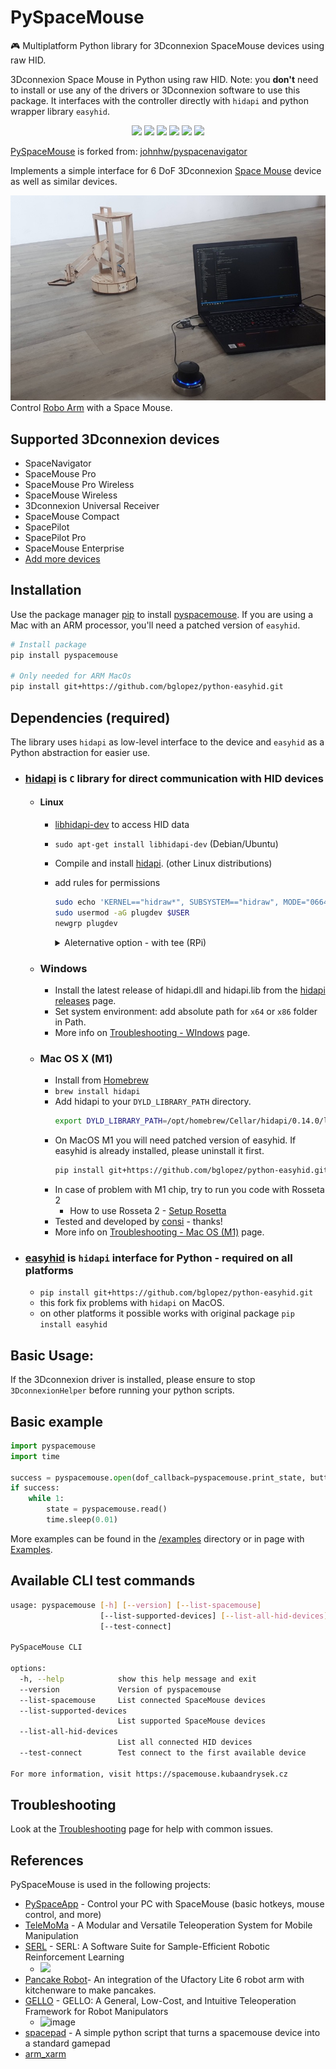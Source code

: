 # PySpaceMouse

🎮 Multiplatform Python library for 3Dconnexion SpaceMouse devices using raw HID.

3Dconnexion Space Mouse in Python using raw HID.
Note: you **don't** need to install or use any of the drivers or 3Dconnexion software to use this package.
It interfaces with the controller directly with `hidapi` and python wrapper library `easyhid`.

<p align="center">
<a href="https://hits.seeyoufarm.com"><img src="https://hits.seeyoufarm.com/api/count/incr/badge.svg?url=https%3A%2F%2Fgithub.com%2FJakubAndrysek%2Fpyspacemouse&count_bg=%2379C83D&title_bg=%23555555&icon=&icon_color=%23E7E7E7&title=hits&edge_flat=true"/></a>
<img src="https://img.shields.io/github/license/JakubAndrysek/pyspacemouse?style=flat-square">
<img src="https://img.shields.io/github/stars/JakubAndrysek/pyspacemouse?style=flat-square">
<img src="https://img.shields.io/github/forks/JakubAndrysek/pyspacemouse?style=flat-square">
<img src="https://img.shields.io/github/issues/JakubAndrysek/pyspacemouse?style=flat-square">
<a href="https://www.pepy.tech/projects/pyspacemouse" target="_blank"><img src="https://static.pepy.tech/badge/pyspacemouse"></a>
</p>

[PySpaceMouse](https://github.com/JakubAndrysek/pyspacemouse) is forked from: [johnhw/pyspacenavigator](https://github.com/johnhw/pyspacenavigator)

Implements a simple interface for 6 DoF 3Dconnexion [Space Mouse](https://3dconnexion.com/uk/spacemouse/) device as
well as similar devices.

![](https://github.com/JakubAndrysek/pyspacemouse/raw/master/media/spacemouse-robot.jpg)
Control [Robo Arm](https://roboruka.robotickytabor.cz/) with a Space Mouse.

## Supported 3Dconnexion devices

* SpaceNavigator
* SpaceMouse Pro
* SpaceMouse Pro Wireless
* SpaceMouse Wireless
* 3Dconnexion Universal Receiver
* SpaceMouse Compact
* SpacePilot
* SpacePilot Pro
* SpaceMouse Enterprise
* [Add more devices](https://github.com/johnhw/pyspacenavigator/issues/1)

## Installation

Use the package manager [pip](https://pip.pypa.io/en/stable/) to install [pyspacemouse](https://pypi.org/project/pyspacemouse/). If you are using a Mac with an ARM processor, you'll need a patched version of `easyhid`.

```bash
# Install package
pip install pyspacemouse

# Only needed for ARM MacOs
pip install git+https://github.com/bglopez/python-easyhid.git
```

## Dependencies (required)

The library uses `hidapi` as low-level interface to the device and `easyhid` as a Python abstraction for easier use.

- ### [hidapi](https://github.com/libusb/hidapi) is `C` library for direct communication with HID devices
    - #### Linux
        - [libhidapi-dev]() to access HID data
        - `sudo apt-get install libhidapi-dev` (Debian/Ubuntu)
        - Compile and install [hidapi](https://github.com/libusb/hidapi/#build-from-source).  (other Linux
          distributions)

        - add rules for permissions
            ```bash
            sudo echo 'KERNEL=="hidraw*", SUBSYSTEM=="hidraw", MODE="0664", GROUP="plugdev"' > /etc/udev/rules.d/99-hidraw-permissions.rules
            sudo usermod -aG plugdev $USER
            newgrp plugdev
            ```
            <details>
            <summary>Aleternative option - with tee (RPi)</summary>
            <pre>
            echo 'KERNEL=="hidraw*", SUBSYSTEM=="hidraw", MODE="0664", GROUP="plugdev"' | sudo tee /etc/udev/rules.d/99-hidraw-permissions.rules
            sudo usermod -aG plugdev $USER
            newgrp plugdev
            </pre>
            </details>

    - ### Windows
        - Install the latest release of hidapi.dll and hidapi.lib from
          the [hidapi releases](https://github.com/libusb/hidapi/releases) page.
        - Set system environment: add absolute path for `x64` or `x86` folder in Path.
        - More info on [Troubleshooting - WIndows](./troubleshooting.md#windows) page.

    - ### Mac OS X (M1)
        - Install from [Homebrew](https://formulae.brew.sh/formula/hidapi)
        - `brew install hidapi`
        - Add hidapi to your `DYLD_LIBRARY_PATH` directory.
            ```bash
            export DYLD_LIBRARY_PATH=/opt/homebrew/Cellar/hidapi/0.14.0/lib:$DYLD_LIBRARY_PATH
            ```
        - On MacOS M1 you will need patched version of easyhid. If easyhid is already installed, please uninstall it first.
            ```bash
            pip install git+https://github.com/bglopez/python-easyhid.git
            ```
        - In case of problem with M1 chip, try to run you code with Rosseta 2
            - How to use Rosseta 2 - [Setup Rosetta](https://apple.stackexchange.com/questions/428768/on-apple-m1-with-rosetta-how-to-open-entire-terminal-iterm-in-x86-64-architec)
        - Tested and developed by [consi](https://github.com/JakubAndrysek/PySpaceMouse/issues/10#issuecomment-1768362007) - thanks!
        - More info on [Troubleshooting - Mac OS (M1)](./troubleshooting.md#mac-os-m1) page.

- ### [easyhid](https://github.com/bglopez/python-easyhid) is `hidapi` interface for Python - required on all platforms
    - `pip install git+https://github.com/bglopez/python-easyhid.git`
    - this fork fix problems with `hidapi` on MacOS.
    - on other platforms it possible works with original package `pip install easyhid`

## Basic Usage:

If the 3Dconnexion driver is installed, please ensure to stop `3DconnexionHelper` before running your python scripts.



## Basic example

````py
import pyspacemouse
import time

success = pyspacemouse.open(dof_callback=pyspacemouse.print_state, button_callback=pyspacemouse.print_buttons)
if success:
    while 1:
        state = pyspacemouse.read()
        time.sleep(0.01)
````
More examples can be found in the [/examples](https://github.com/JakubAndrysek/PySpaceMouse/tree/master/examples) directory or in page with [Examples](https://spacemouse.kubaandrysek.cz/mouseApi/examples/).

## Available CLI test commands
```bash
usage: pyspacemouse [-h] [--version] [--list-spacemouse]
                    [--list-supported-devices] [--list-all-hid-devices]
                    [--test-connect]

PySpaceMouse CLI

options:
  -h, --help            show this help message and exit
  --version             Version of pyspacemouse
  --list-spacemouse     List connected SpaceMouse devices
  --list-supported-devices
                        List supported SpaceMouse devices
  --list-all-hid-devices
                        List all connected HID devices
  --test-connect        Test connect to the first available device

For more information, visit https://spacemouse.kubaandrysek.cz
```


## Troubleshooting

Look at the [Troubleshooting](./troubleshooting.md) page for help with common issues.

## References

PySpaceMouse is used in the following projects:

- [PySpaceApp](https://github.com/JakubAndrysek/pyspaceapp) - Control your PC with SpaceMouse (basic hotkeys, mouse control, and more)
- [TeleMoMa](https://github.com/UT-Austin-RobIn/telemoma) - A Modular and Versatile Teleoperation System for Mobile Manipulation
- [SERL](https://github.com/rail-berkeley/serl) - SERL: A Software Suite for Sample-Efficient Robotic Reinforcement Learning
    - ![](https://github.com/rail-berkeley/serl/raw/e59dc0d2721399af2e629d7bcad678fa2ffce9ae/docs/images/tasks-banner.gif)
- [Pancake Robot](https://github.com/pauldw/pancake-robot)- An integration of the Ufactory Lite 6 robot arm with kitchenware to make pancakes.
- [GELLO](https://github.com/wuphilipp/gello_software) - GELLO: A General, Low-Cost, and Intuitive Teleoperation Framework for Robot Manipulators
    - ![image](https://github.com/wuphilipp/gello_software/assets/33494544/229d90b5-c758-4c14-ab37-d4b2ed7ad50b)
- [spacepad](https://github.com/brianpeiris/spacepad) - A simple python script that turns a spacemouse device into a standard gamepad
- [arm_xarm](https://github.com/johnrso/arm_xarm)
